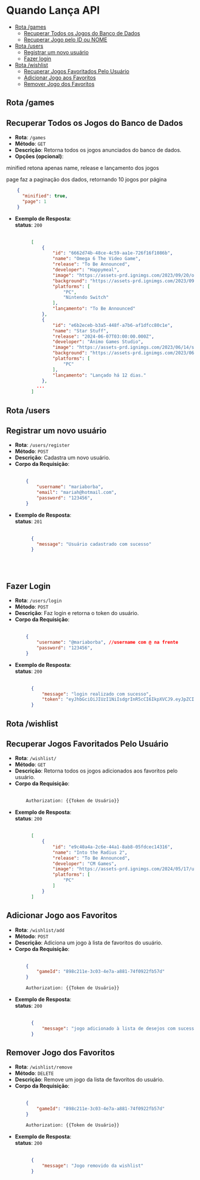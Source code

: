 # Quando Lança API
- [Rota /games](#rotagames)
  - [Recuperar Todos os Jogos do Banco de Dados](#jogos)
  - [Recuperar Jogo pelo ID ou NOME](#encontrarjogo)
- [Rota /users](#rotausers)
  - [Registrar um novo usuário](#registrarusuario)
  - [Fazer login](#fazerlogin)
- [Rota /wishlist](#rotawishlist)
  - [Recuperar Jogos Favoritados Pelo Usuário](#favoritos)
  - [Adicionar Jogo aos Favoritos](#adicionarfavoritos)
  - [Remover Jogo dos Favoritos](#removerfavoritos)


## Rota /games
<a name="#rotagames"></a>
## Recuperar Todos os Jogos do Banco de Dados
<a name="#registrarusuario"></a>
- **Rota**: `/games`
- **Método**: `GET`
- **Descrição**: Retorna todos os jogos anunciados do banco de dados.
- **Opções (opcional)**:
</p>minified retona apenas name, release e lançamento dos jogos</p>
</p>page faz a paginação dos dados, retornando 10 jogos por página</p>

  ```json
      {
        "minified": true,
        "page": 1
      }
  ```
- **Exemplo de Resposta**:
  </br>
  **status**: `200`
  </br></br>
  ```json
        [
        	{
        		"id": "6662d74b-48ce-4c59-aa1e-726f16f1086b",
        		"name": "Omega 6 The Video Game",
        		"release": "To Be Announced",
        		"developer": "Happymeal",
        		"image": "https://assets-prd.ignimgs.com/2023/09/20/omega6-1695252158706.jpg?width=300&crop=1%3A1%2Csmart&auto=webp",
        		"background": "https://assets-prd.ignimgs.com/2023/09/20/omega6-1695252158706.jpg?width=300&crop=1%3A1%2Csmart&auto=webp",
        		"platforms": [
        			"PC",
        			"Nintendo Switch"
        		],
        		"lançamento": "To Be Announced"
        	},
        	{
        		"id": "e6b2eceb-b3a5-448f-a7b6-af1dfcc80c1e",
        		"name": "Star Stuff",
        		"release": "2024-06-07T03:00:00.000Z",
        		"developer": "Ánimo Games Studio",
        		"image": "https://assets-prd.ignimgs.com/2023/06/14/starstuff-1686771593202.jpg?width=300&crop=1%3A1%2Csmart&auto=webp",
        		"background": "https://assets-prd.ignimgs.com/2023/06/14/starstuff-1686771593202.jpg?width=300&crop=1%3A1%2Csmart&auto=webp",
        		"platforms": [
        			"PC"
        		],
        		"lançamento": "Lançado há 12 dias."
        	},
          ...
        ]
    ```



## Rota /users
<a name="#rotausers"></a>
## Registrar um novo usuário
<a name="#registrarusuario"></a>
- **Rota**: `/users/register`
- **Método**: `POST`
- **Descrição**: Cadastra um novo usuário.
- **Corpo da Requisição**:
  </br></br>
    ```json
        {
            "username": "mariaborba",
            "email": "mariah@hotmail.com",
            "password": "123456",
        }
    ```
- **Exemplo de Resposta**:
  </br>
  **status**: `201`
  </br></br>
  ```json
        {
          "message": "Usuário cadastrado com sucesso"
        }
    ```

</br></br>
## Fazer Login
<a name="#fazerlogin"></a>
- **Rota**: `/users/login`
- **Método**: `POST`
- **Descrição**: Faz login e retorna o token do usuário.
- **Corpo da Requisição**:
  </br></br>
    ```json
        {
            "username": "@mariaborba", //username com @ na frente
            "password": "123456",
        }
    ```
- **Exemplo de Resposta**:
  </br>
  **status**: `200`
  </br></br>
  ```json
        {
        	"message": "login realizado com sucesso",
        	"token": "eyJhbGciOiJIUzI1NiIsdgrInR5cCI6IkpXVCJ9.eyJpZCIZiYzk4MzRlL4h68jItNDUzMy1hZThjLTgxYmE1MjU0ZDc1YiIsImlhdCI6MTcxODY4MjgxNH0.vlOyNwfTr6hMBqA6Dru3P6s3_85GjkiaiIw7RMLAuNg"
        }
    ```

## Rota /wishlist
## Recuperar Jogos Favoritados Pelo Usuário
<a name="#favoritos"></a>
- **Rota**: `/wishlist/`
- **Método**: `GET`
- **Descrição**: Retorna todos os jogos adicionados aos favoritos pelo usuário.
- **Corpo da Requisição**:
  </br></br>
    ```txt
        Authorization: {{Token de Usuário}}
    ```
- **Exemplo de Resposta**:
  </br>
  **status**: `200`
  </br></br>
  ```json
        [
        	{
        		"id": "e9c40a4a-2c6e-44a1-8ab8-05fdcec14316",
        		"name": "Into the Radius 2",
        		"release": "To Be Announced",
        		"developer": "CM Games",
        		"image": "https://assets-prd.ignimgs.com/2024/05/17/untitled-1-1715983716012.png?width=300&crop=1%3A1%2Csmart&auto=webp",
        		"platforms": [
        			"PC"
        		]
        	}
        ]
    ```

## Adicionar Jogo aos Favoritos
<a name="#adicionarfavoritos"></a>
- **Rota**: `/wishlist/add`
- **Método**: `POST`
- **Descrição**: Adiciona um jogo à lista de favoritos do usuário.
- **Corpo da Requisição**:
  </br></br>
    ```json
        {
        	"gameId": "898c211e-3c03-4e7a-a881-74f0922fb57d"
        }
    ```
    ```txt
        Authorization: {{Token de Usuário}}
    ```
- **Exemplo de Resposta**:
  </br>
  **status**: `200`
  </br></br>
  ```json
        {
        	"message": "jogo adicionado à lista de desejos com sucesso"
        }
  ```

## Remover Jogo dos Favoritos
<a name="#removerfavoritos"></a>
- **Rota**: `/wishlist/remove`
- **Método**: `DELETE`
- **Descrição**: Remove um jogo da lista de favoritos do usuário.
- **Corpo da Requisição**:
  </br></br>
    ```json
        {
        	"gameId": "898c211e-3c03-4e7a-a881-74f0922fb57d"
        }
    ```
    ```txt
        Authorization: {{Token de Usuário}}
    ```
- **Exemplo de Resposta**:
  </br>
  **status**: `200`
  </br></br>
  ```json
        {
        	"message": "Jogo removido da wishlist"
        }
  ```
